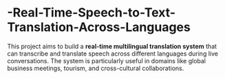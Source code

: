 # -Real-Time-Speech-to-Text-Translation-Across-Languages
This project aims to build a **real-time multilingual translation system** that can transcribe and translate speech across different languages during live conversations. The system is particularly useful in domains like global business meetings, tourism, and cross-cultural collaborations.
